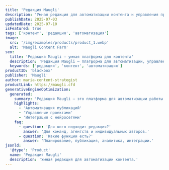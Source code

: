 ```yaml
---
title: 'Редакция Maugli'
description: 'Умная редакция для автоматизации контента и управления проектами.'
publishDate: 2025-07-03
updatedDate: 2025-07-10
isFeatured: true
tags: ['контент', 'редакция', 'автоматизация']
image:
  src: '/img/examples/products/product_1.webp'
  alt: 'Maugli Content Farm'
seo:
  title: 'Редакция Maugli — умная платформа для контента'
  description: 'Редакция Maugli — платформа для автоматизации, управления и публикации контента.'
  keywords: ['редакция', 'контент', 'автоматизация']
productID: 'blackbox'
publisher: 'Maugli'
author: maria-content-strategist
productLink: https://maugli.cfd
generativeEngineOptimization:
  generated:
    summary: 'Редакция Maugli — это платформа для автоматизации работы с контентом.'
    highlights:
      - 'Автоматизация публикаций'
      - 'Управление проектами'
      - 'Интеграция с нейросетями'
    faq:
      - question: 'Для кого подходит редакция?'
        answer: 'Для команд, агентств и индивидуальных авторов.'
      - question: 'Какие функции есть?'
        answer: 'Планирование, публикация, аналитика, интеграции.'
jsonld:
  '@type': 'Product'
  name: 'Редакция Maugli'
  description: 'Умная редакция для автоматизации контента.'
---
```

